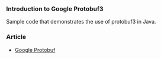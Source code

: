 ### Introduction to Google Protobuf3

Sample code that demonstrates the use of protobuf3 in Java.

### Article

* [Google Protobuf](https://www.polarsparc.com/2020/07/05/google-protobuf3/)

